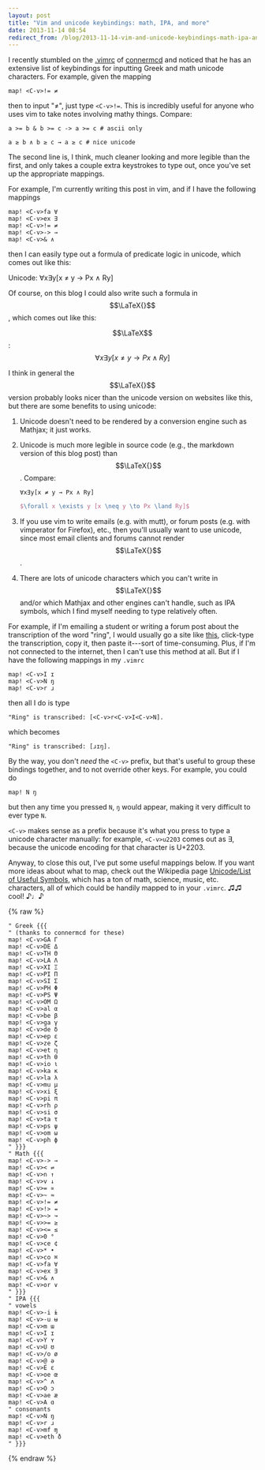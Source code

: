 ```yaml
---
layout: post
title: "Vim and unicode keybindings: math, IPA, and more"
date: 2013-11-14 08:54
redirect_from: /blog/2013-11-14-vim-and-unicode-keybindings-math-ipa-and-more.html
---
```


I recently stumbled on the
[.vimrc](https://github.com/connermcd/dotfiles/blob/github/.vimrc) of
[connermcd](https://github.com/connermcd) and noticed that he has an extensive
list of keybindings for inputting Greek and math unicode characters. For
example, given the mapping

```vim
map! <C-v>!= ≠
```

then to input "≠", just type `<C-v>!=`. This is incredibly useful for anyone
who uses vim to take notes involving mathy things.  Compare:

```
a >= b & b >= c -> a >= c # ascii only

a ≥ b ∧ b ≥ c → a ≥ c # nice unicode
```

The second line is, I think, much cleaner looking and more legible than the
first, and only takes a couple extra keystrokes to type out, once you've set up
the appropriate mappings.

For example, I'm currently writing this post in vim, and if I have the
following mappings

```vim
map! <C-v>fa ∀
map! <C-v>ex ∃
map! <C-v>!= ≠
map! <C-v>-> →
map! <C-v>& ∧
```

then I can easily type out a formula of predicate logic in unicode, which comes
out like this:

Unicode: ∀x∃y[x ≠ y → Px ∧ Ry]

Of course, on this blog I could also write such a formula in $$\LaTeX{}$$,
which comes out like this:

$$\LaTeX$$: $$\forall x \exists y [x \neq y \to Px \land Ry]$$

I think in general the $$\LaTeX{}$$ version probably looks nicer than the
unicode version on websites like this, but there are some benefits to using
unicode:

1. Unicode doesn't need to be rendered by a conversion engine such as Mathjax;
   it just works.
1. Unicode is much more legible in source code (e.g., the markdown version of
   this blog post) than $$\LaTeX{}$$. Compare:

    ```
    ∀x∃y[x ≠ y → Px ∧ Ry]
    ```

    ```latex
    $\forall x \exists y [x \neq y \to Px \land Ry]$
    ```

1. If you use vim to write emails (e.g. with mutt), or forum posts (e.g. with
   vimperator for Firefox), etc., then you'll usually want to use unicode,
   since most email clients and forums cannot render $$\LaTeX{}$$.
1. There are lots of unicode characters which you can't write in $$\LaTeX{}$$
   and/or which Mathjax and other engines can't handle, such as IPA symbols,
   which I find myself needing to type relatively often.

For example, if I'm emailing a student or writing a forum post about the
transcription of the word "ring", I would usually go a site like
[this](http://westonruter.github.io/ipa-chart/keyboard/), click-type the
transcription, copy it, then paste it---sort of time-consuming. Plus, if I'm
not connected to the internet, then I can't use this method at all. But if I
have the following mappings in my `.vimrc`

```vim
map! <C-v>I ɪ
map! <C-v>N ŋ
map! <C-v>r ɹ
```

then all I do is type

```
"Ring" is transcribed: [<C-v>r<C-v>I<C-v>N].
```

which becomes

```
"Ring" is transcribed: [ɹɪŋ].
```

By the way, you don't *need* the `<C-v>` prefix, but that's useful to group
these bindings together, and to not override other keys. For example, you could
do

```vim
map! N ŋ
```

but then any time you pressed `N`, `ŋ` would appear, making it very difficult
to ever type `N`.

`<C-v>` makes sense as a prefix because it's what you press to type a unicode
character manually: for example, `<C-v>u2203` comes out as ∃, because the
unicode encoding for that character is U+2203.

Anyway, to close this out, I've put some useful mappings below. If you want
more ideas about what to map, check out the Wikipedia page [Unicode/List of
Useful Symbols](https://en.wikibooks.org/wiki/Unicode/List_of_useful_symbols),
which has a ton of math, science, music, etc. characters, all of which could be
handily mapped to in your `.vimrc`. ♫♫ cool! ♪♩♪

{% raw %}
```vim
" Greek {{{
" (thanks to connermcd for these)
map! <C-v>GA Γ
map! <C-v>DE Δ
map! <C-v>TH Θ
map! <C-v>LA Λ
map! <C-v>XI Ξ
map! <C-v>PI Π
map! <C-v>SI Σ
map! <C-v>PH Φ
map! <C-v>PS Ψ
map! <C-v>OM Ω
map! <C-v>al α
map! <C-v>be β
map! <C-v>ga γ
map! <C-v>de δ
map! <C-v>ep ε
map! <C-v>ze ζ
map! <C-v>et η
map! <C-v>th θ
map! <C-v>io ι
map! <C-v>ka κ
map! <C-v>la λ
map! <C-v>mu μ
map! <C-v>xi ξ
map! <C-v>pi π
map! <C-v>rh ρ
map! <C-v>si σ
map! <C-v>ta τ
map! <C-v>ps ψ
map! <C-v>om ω
map! <C-v>ph ϕ
" }}}
" Math {{{
map! <C-v>-> →
map! <C-v>< ⇌
map! <C-v>n ↑
map! <C-v>v ↓
map! <C-v>= ∝
map! <C-v>~ ≈
map! <C-v>!= ≠
map! <C-v>!> ⇸
map! <C-v>~> ↝
map! <C-v>>= ≥
map! <C-v><= ≤
map! <C-v>0 °
map! <C-v>ce ¢
map! <C-v>* •
map! <C-v>co ⌘
map! <C-v>fa ∀
map! <C-v>ex ∃
map! <C-v>& ∧
map! <C-v>or ∨
" }}}
" IPA {{{
" vowels
map! <C-v>-i ɨ
map! <C-v>-u ʉ
map! <C-v>m ɯ
map! <C-v>I ɪ
map! <C-v>Y ʏ
map! <C-v>U ʊ
map! <C-v>/o ø
map! <C-v>@ ə
map! <C-v>E ɛ
map! <C-v>oe œ
map! <C-v>^ ʌ
map! <C-v>O ɔ
map! <C-v>ae æ
map! <C-v>A ɑ
" consonants
map! <C-v>N ŋ
map! <C-v>r ɹ
map! <C-v>mf ɱ
map! <C-v>eth ð
" }}}
```
{% endraw %}

